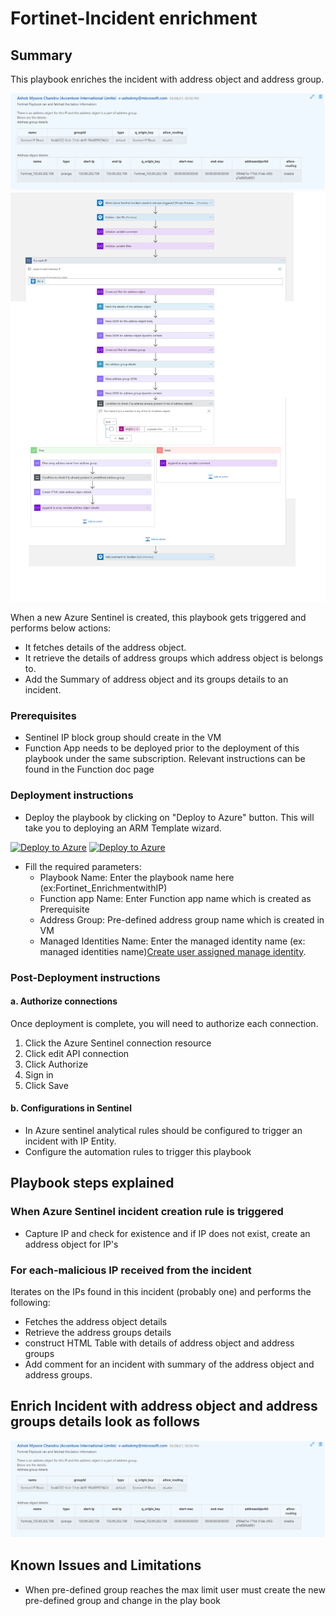# Fortinet-Incident enrichment

## Summary
This playbook enriches the incident with address object and address group.

![Fortinet](./Inicdent_Enrichment.PNG)<br>
 ![Fortinet](./Enrichment.PNG)<br>

When a new Azure Sentinel is created, this playbook gets triggered and performs below actions:
- It fetches details of the address object.
- It retrieve the details of address groups which address object is belongs to.
- Add the Summary of address object and its groups details to an incident.



### Prerequisites 
- Sentinel IP block group should create in the VM
- Function App needs to be deployed prior to the deployment of this playbook under the same subscription. Relevant instructions can be found in the Function doc page


### Deployment instructions 
- Deploy the playbook by clicking on "Deploy to Azure" button. This will take you to deploying an ARM Template wizard.

[![Deploy to Azure](https://aka.ms/deploytoazurebutton)](https://portal.azure.com/#create/Microsoft.Template/uri/https%3A%2F%2Fraw.githubusercontent.com%2FAzure%2FAzure-Sentinel%2Fmaster%2FPlaybooks%2FFortinet-FortiGate%2FPlaybooks%2FFortinet_IncidentEnrichment%2Fazuredeploy.json) [![Deploy to Azure](https://aka.ms/deploytoazuregovbutton)](https://portal.azure.us/#create/Microsoft.Template/uri/https%3A%2F%2Fraw.githubusercontent.com%2FAzure%2FAzure-Sentinel%2Fmaster%2FPlaybooks%2FFortinet-FortiGate%2FPlaybooks%2FFortinet_IncidentEnrichment%2Fazuredeploy.json)


- Fill the required parameters:
    * Playbook Name: Enter the playbook name here (ex:Fortinet_EnrichmentwithIP)
    * Function app Name: Enter Function app name which is created as Prerequisite
    * Address Group: Pre-defined address group name which is created in VM
    * Managed Identities Name: Enter the managed identity name (ex: managed identities name)[Create user assigned manage identity](https://docs.microsoft.com/en-us/azure/active-directory/managed-identities-azure-resources/how-to-manage-ua-identity-portal).

### Post-Deployment instructions 
#### a. Authorize connections
Once deployment is complete, you will need to authorize each connection.
1.  Click the Azure Sentinel connection resource
2.  Click edit API connection
3.  Click Authorize
4.  Sign in
5.  Click Save

#### b. Configurations in Sentinel
- In Azure sentinel analytical rules should be configured to trigger an incident with IP Entity.
- Configure the automation rules to trigger this playbook

## Playbook steps explained

### When Azure Sentinel incident creation rule is triggered

- Capture IP and check for existence and if IP does not exist, create an address object for IP's

### For each-malicious IP received from the incident
Iterates on the IPs found in this incident (probably one) and performs the following:
- Fetches the address object details
- Retrieve the address groups details
- construct HTML Table with details of address object and address groups
- Add comment for an incident with summary of the address object and address groups.

## Enrich Incident with address object and address groups details look as follows

 ![Fortinet](./Inicdent_Enrichment.PNG)<br>
    
## Known Issues and Limitations
- When pre-defined group reaches the max limit user must create the new pre-defined group and change in the play book


